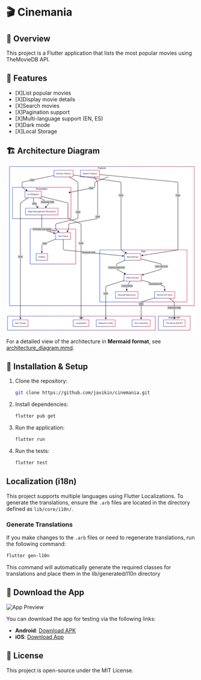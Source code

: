 # 🎬 Cinemania

## 📌 Overview
This project is a Flutter application that lists the most popular movies using TheMovieDB API.

## 🚀 Features
- [X]List popular movies
- [X]Display movie details
- [X]Search movies
- [X]Pagination support
- [X]Multi-language support (EN, ES)
- [X]Dark mode
- [X]Local Storage

## 🏗️ Architecture Diagram
![Architecture Diagram](docs/architecture_diagram.png)

For a detailed view of the architecture in **Mermaid format**, see [architecture_diagram.mmd](docs/architecture_diagram.mmd).

## 🔧 Installation & Setup
1. Clone the repository:
   ```sh
   git clone https://github.com/javikin/cinemania.git
   ```
2. Install dependencies:
   ```sh
   flutter pub get
   ```
3. Run the application:
   ```sh
   flutter run
   ```
4. Run the tests:
   ```sh
   flutter test
   ```

## Localization (i18n)

This project supports multiple languages using Flutter Localizations. To generate the translations, ensure the `.arb` files are located in the directory defined as `lib/core/i10n/`.

### Generate Translations
If you make changes to the `.arb` files or need to regenerate translations, run the following command:

   ```sh
   flutter gen-l10n
   ```
This command will automatically generate the required classes for translations and place them in the lib/generated/l10n directory

## 📱 Download the App

![App Preview](docs/app_preview.gif)

You can download the app for testing via the following links:

- **Android**: [Download APK](https://i.diawi.com/QaPQ1B)
- **iOS**: [Download App](https://i.diawi.com/A5rMba)

## 📄 License
This project is open-source under the MIT License.
